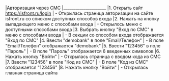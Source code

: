 
|Авторизация через СМС
|_____________________
|1. Открыть сайт https://isfront.ru/login
|    - Открылась страница авторизации на сайте isfront.ru со списком доступных способов входа
|2. Нажать на кнопку выпадающего меню с способами входа
|    - Открылось меню с доступными способами входа
|3. Выбрать кнопку "Вход по СМС" в меню с способами входа
|    - В секции со способом входа отображается "Вход по СМС"
|4. Ввести "demobank" в поле "Email/Телефон"
|    - В поле "Email/Телефон" отображается "demobank"
|5. Ввести "123456" в поле "Пароль"
|    - В поле "Пароль" отображается 6 введенных символов
|6. Нажать кнопку "Войти"
|    - Открылась страница с вводом кода из СМС
|7. Ввести "123456" в поле "Код из СМС"
|    - В поле "Код из СМС" отображается "123456"
|8. Нажать кнопку "Войти"
|   - Открылась главная страница сайта
